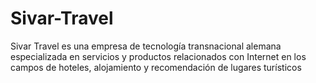 # Sivar-Travel
Sivar Travel es una empresa de tecnología transnacional alemana especializada en servicios y productos relacionados con Internet en los campos de hoteles, alojamiento y recomendación de lugares turísticos
